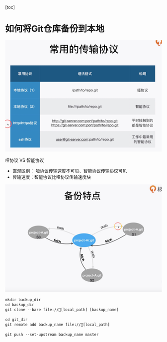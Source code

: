 [toc]

# 如何将Git仓库备份到本地

![](pic/001.jpg)

哑协议 VS 智能协议

* 直观区别： 哑协议传输速度不可见、智能协议传输协议可见
* 传输速度：智能协议比哑协议传输速度块

![](pic/002.jpg)

```shell
mkdir backup_dir
cd backup_dir
git clone --bare file://[local_path] [backup_name]

cd git_dir
git remote add backup_name file://[local_path]

git push --set-upstream backup_name master
```

